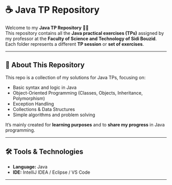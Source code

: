 # ☕ Java TP Repository

Welcome to my **Java TP Repository** 👩‍💻  
This repository contains all the **Java practical exercises (TPs)** assigned by my professor at the **Faculty of Science and Technology of Sidi Bouzid**.  
Each folder represents a different **TP session** or **set of exercises**.

---

## 🧠 About This Repository
This repo is a collection of my solutions for Java TPs, focusing on:
- Basic syntax and logic in Java  
- Object-Oriented Programming (Classes, Objects, Inheritance, Polymorphism)  
- Exception Handling  
- Collections & Data Structures  
- Simple algorithms and problem solving  

It’s mainly created for **learning purposes** and to **share my progress** in Java programming.

---

## 🛠️ Tools & Technologies
- **Language:** Java 
- **IDE:** IntelliJ IDEA / Eclipse / VS Code  

---

